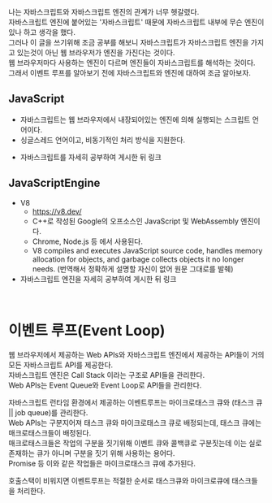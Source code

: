 나는 자바스크립트와 자바스크립트 엔진의 관계가 너무 헷갈렸다.<br>
자바스크립트 엔진에 붙어있는 '자바스크립트' 때문에 자바스크립트 내부에 무슨 엔진이 있나 하고 생각을 했다.<br>
그러나 이 글을 쓰기위해 조금 공부를 해보니 자바스크립트가 자바스크립트 엔진을 가지고 있는것이 아닌 웹 브라우저가 엔진을 가진다는 것이다.<br>
웹 브라우저마다 사용하는 엔진이 다르며 엔진들이 자바스크립트를 해석하는 것이다.<br>
그래서 이벤트 루프를 알아보기 전에 자바스크립트와 엔진에 대하여 조금 알아보자.

## JavaScript

- 자바스크립트는 웹 브라우저에서 내장되어있는 엔진에 의해 실행되는 스크립트 언어이다.<br>
- 싱글스레드 언어이고, 비동기적인 처리 방식을 지원한다.
<!-- TODO 자바스크립트 -->
- 자바스크립트를 자세히 공부하여 게시한 뒤 링크

## JavaScriptEngine

- V8
  - https://v8.dev/
  - C++로 작성된 Google의 오프소스인 JavaScript 및 WebAssembly 엔진이다.
  - Chrome, Node.js 등 에서 사용된다.
  - V8 compiles and executes JavaScript source code, handles memory allocation for objects, and garbage collects objects it no longer needs.
    (번역해서 정확하게 설명할 자신이 없어 원문 그대로를 발췌)
    <!-- TODO 자바스크립트엔진 -->
- 자바스크립트 엔진을 자세히 공부하여 게시한 뒤 링크

<br>

# 이벤트 루프(Event Loop)

웹 브라우저에서 제공하는 Web APIs와 자바스크립트 엔진에서 제공하는 API들이 거의 모든 자바스크립트 API를 제공한다.<br>
자바스크립트 엔진은 Call Stack 이라는 구조로 API들을 관리한다.<br>
Web APIs는 Event Queue와 Event Loop로 API들을 관리한다.<br>

자바스크립트 런타임 환경에서 제공하는 이벤트루프는 마이크로태스크 큐와 (태스크 큐 || job queue)를 관리한다.<br>
Web APIs는 구분지어져 태스크 큐와 마이크로태스크 큐로 배정되는데, 태스크 큐에는 매크로태스크들이 배정된다.<br>
매크로태스크들은 작업의 구분을 짓기위해 이벤트 큐와 콜백큐로 구분짓는데 이는 실로 존재하는 큐가 아니며 구분을 짓기 위해 사용하는 용어다.<br>
Promise 등 이와 같은 작업들은 마이크로태스크 큐에 추가된다.

호출스택이 비워지면 이벤트루프는 적절한 순서로 태스크큐와 마이크로큐에 태스크들을 처리한다.
